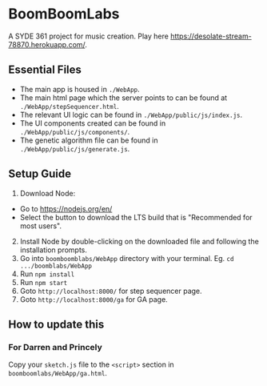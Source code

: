 # BoomBoomLabs
A SYDE 361 project for music creation. Play here https://desolate-stream-78870.herokuapp.com/. 

## Essential Files
- The main app is housed in `./WebApp`.
- The main html page which the server points to can be found at `./WebApp/stepSequencer.html`.
- The relevant UI logic can be found in `./WebApp/public/js/index.js`.
- The UI components created can be found in `./WebApp/public/js/components/`.
- The genetic algorithm file can be found in `./WebApp/public/js/generate.js`.

## Setup Guide
1. Download Node:
- Go to https://nodejs.org/en/
- Select the button to download the LTS build that is "Recommended for most users".
2. Install Node by double-clicking on the downloaded file and following the installation prompts.
3. Go into `boomboomblabs/WebApp` directory with your terminal. Eg. `cd .../boomblabs/WebApp`
4. Run `npm install`
5. Run `npm start`
6. Goto `http://localhost:8000/` for step sequencer page.
7. Goto `http://localhost:8000/ga` for GA page.

## How to update this
### For Darren and Princely
Copy your `sketch.js` file to the `<script>` section in `boomboomlabs/WebApp/ga.html`.
